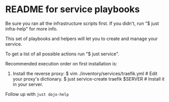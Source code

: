 # README for service playbooks

Be sure you ran all the infrastructure scripts first. 
If you didn't, run "$ just infra-help" for more info.

This set of playbooks and helpers will let you to create and manage your service.

To get a list of all possible actions run "$ just service".

Recommended execution order on first installation is:
1. Install the reverse proxy:
$ vim ./inventory/services/traefik.yml          # Edit your proxy's dictionary.
$ just service-create traefik $SERVER           # Install it in your server.


Follow up with `just dojo-help`